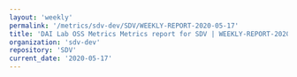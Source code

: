 ```yaml
---
layout: 'weekly'
permalink: '/metrics/sdv-dev/SDV/WEEKLY-REPORT-2020-05-17'
title: 'DAI Lab OSS Metrics Metrics report for SDV | WEEKLY-REPORT-2020-05-17'
organization: 'sdv-dev'
repository: 'SDV'
current_date: '2020-05-17'
---
```

